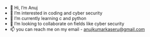 - 👋 Hi, I’m Anuj
- 👀 I’m interested in coding and cyber security
- 🌱 I’m currently learning c and python 
- 💞️ I’m looking to collaborate on fields like cyber security
- 📫 you can reach me on my email - anujkumarkaseru@gmail.com


<!---
AnujhackerOne/AnujhackerOne is a ✨ special ✨ repository because its `README.md` (this file) appears on your GitHub profile.
You can click the Preview link to take a look at your changes.
--->
